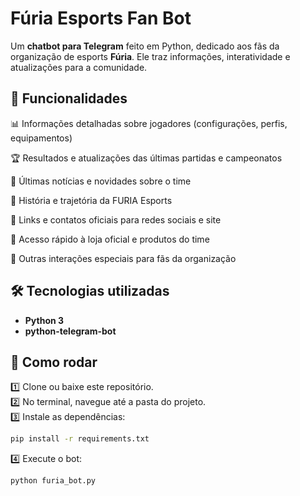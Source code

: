 # Fúria Esports Fan Bot

Um **chatbot para Telegram** feito em Python, dedicado aos fãs da organização de esports **Fúria**. Ele traz informações, interatividade e atualizações para a comunidade.

## 📌 Funcionalidades

📊 Informações detalhadas sobre jogadores (configurações, perfis, equipamentos)

🏆 Resultados e atualizações das últimas partidas e campeonatos

📰 Últimas notícias e novidades sobre o time

📖 História e trajetória da FURIA Esports

📱 Links e contatos oficiais para redes sociais e site

🔗 Acesso rápido à loja oficial e produtos do time

💬 Outras interações especiais para fãs da organização

## 🛠 Tecnologias utilizadas

- **Python 3**
- **python-telegram-bot**

## 🚀 Como rodar

1️⃣ Clone ou baixe este repositório.  
2️⃣ No terminal, navegue até a pasta do projeto.  
3️⃣ Instale as dependências:
```bash
pip install -r requirements.txt
```
4️⃣ Execute o bot:
```bash
python furia_bot.py

